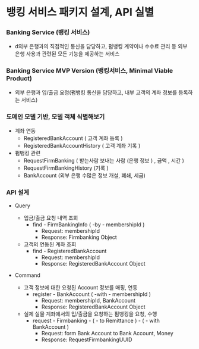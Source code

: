 # 뱅킹 서비스 패키지 설계, API 실별

### Banking Service (뱅킹 서비스)
- d외부 은행과의 직접적인 통신을 담당하고, 펌뱅킹 계약이나 수수료 관리 등 외부 은행 사용과 관련된 모든 기능을 제공하는 서비스

### Banking Service MVP Version (뱅킹서비스, Minimal Viable Product)
- 외부 은행과 입/출금 요청(펌뱅킹 통신을 담당하고, 내부 고객의 계좌 정보를 등록하는 서비스)

### 도메인 모델 기반, 모델 객체 식별해보기

- 계좌 연동
  - RegisteredBankAccount ( 고객 계좌 등록 )
  - RegisteredBankAccountHistory ( 고객 계좌 기록 )
- 펌뱅킹 관련 
  - RequestFirmBanking ( 받는사람 보내는 사람 (은행 정보 ) , 금액 , 시간 )
  - RequestFirmBankingHistory (기록 )
  - BankAccount (외부 은행 수많은 정보 개설, 폐쇄, 세금)

### API 설계
- Query 
  - 입금/출금 요청 내역 조회
    - find - FirmBankingInfo ( -by - membershipId )
      - Request: membershipId
      - Response: Firmbanking Object
  - 고객의 연동된 계좌 조회
    - find - RegisteredBankAccount
      - Request: membershipId
      - Response: RegisteredBankAccount Object

- Command
  - 고객 정보에 대한 요청된 Account 정보를 매핑, 연동
    - register - BankAccount ( -with - membershipId )
      - Request: membershipId, BankAccount
      - Response: RegisteredBankAccount Object
  - 실제 실물 계좌에서의 입/출금을 요청하는 펌뱅킹을 요청, 수행
    - request - Firmbanking - ( - to Remittance ) - ( - with BankAccount )
      - Request: form Bank Account to Bank Account, Money
      - Response: RequestFirmbankingUUID